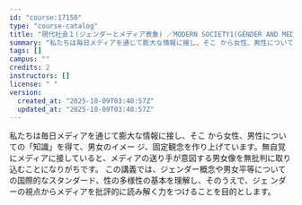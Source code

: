 ```yaml
---
id: "course:17150"
type: "course-catalog"
title: "現代社会１(ジェンダーとメディア表象) ／MODERN SOCIETY1(GENDER AND MEDIA REPRESENTATION)"
summary: "私たちは毎日メディアを通じて膨大な情報に接し、そこ から女性、男性についての「知識」を得て、男女のイメー ジ、固定観念を作り上げています。無自覚にメディアに接していると、メディアの送り手が意図する男女像を無批判に取り込むことになりがちです。…"
tags: []
campus: ""
credits: 2
instructors: []
license: " "
version:
  created_at: "2025-10-09T03:48:57Z"
  updated_at: "2025-10-09T03:48:57Z"
---
```


私たちは毎日メディアを通じて膨大な情報に接し、そこ から女性、男性についての「知識」を得て、男女のイメー ジ、固定観念を作り上げています。無自覚にメディアに接していると、メディアの送り手が意図する男女像を無批判に取り込むことになりがちです。 この講義では、ジェンダー概念や男女平等についての国際的なスタンダード、性の多様性の基本を理解し、そのうえで、ジェ ンダーの視点からメディアを批評的に読み解く力をつけることを目的とします。
